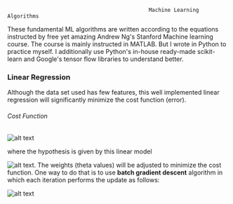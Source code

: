                                                  Machine Learning Algorithms
             
These fundamental ML algorithms are written according to the equations instructed by free yet amazing Andrew Ng's Stanford Machine learning course. The course is mainly instructed in MATLAB. But I wrote in Python to practice myself. I additionally use Python's in-house ready-made scikit-learn and Google's tensor flow libraries to understand better.
                                               
                                               
### Linear Regression

Although the data set used has few features, this well implemented linear regression will significantly minimize the cost function (error). 

###### Cost Function

![alt text](https://github.com/PyayAungSan/Machine-Learning/blob/master/img/Cost%20Function.png)

where the hypothesis is given by this linear model

![alt text](https://github.com/PyayAungSan/Machine-Learning/blob/master/img/hypothesis.png). The weights (theta values) will be adjusted to minimize the cost function. One way to do that is to use **batch gradient descent** algorithm in which each iteration performs the update as follows:

![alt text](https://github.com/PyayAungSan/Machine-Learning/blob/master/img/gd.png)


                                               

